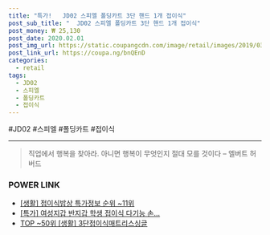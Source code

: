 ```yaml
--- 
title: "특가!   JD02 스피엘 폴딩카트 3단 핸드 1개 접이식" 
post_sub_title: "  JD02 스피엘 폴딩카트 3단 핸드 1개 접이식" 
post_money: ₩ 25,130 
post_date: 2020.02.01 
post_img_url: https://static.coupangcdn.com/image/retail/images/2019/03/20/17/1/ccc34e66-fad6-4c3e-8812-03c8e8e14949.jpg 
post_link_url: https://coupa.ng/bnQEnD 
categories: 
  - retail 
tags: 
  - JD02 
  - 스피엘 
  - 폴딩카트 
  - 접이식 
--- 
```

  #JD02 #스피엘 #폴딩카트 #접이식 
<hr> 

> 직업에서 행복을 찾아라. 아니면 행복이 무엇인지 절대 모를 것이다 – 엘버트 허버드 


### POWER LINK

* <a href="https://blog.naver.com/sakai111/221776253959" target="_blank"> [생활] 접이식밥상 특가정보 순위 ~11위</a>
* <a href="https://blog.naver.com/sakai111/221788536177" target="_blank">[특가] 여성지갑 반지갑 학생 접이식 다기능 손...</a>
* <a href="https://blog.naver.com/fasyy4321/221784205214" target="_blank"> TOP ~50위 [생활] 3단접이식매트리스싱글</a>
